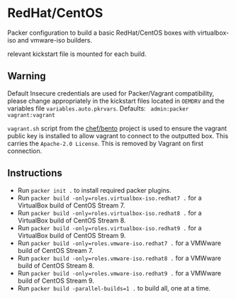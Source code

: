 # RedHat/CentOS

Packer configuration to build a basic RedHat/CentOS boxes with virtualbox-iso and vmware-iso builders.

relevant kickstart file is mounted for each build.

## Warning
Default Insecure credentials are used for Packer/Vagrant compatibility, please change appropriately in the kickstart files located in `OEMDRV` and the variables file `variables.auto.pkrvars`.
Defaults:
<code>
admin:packer
vagrant:vagrant
</code>

`vagrant.sh` script from the [chef/bento](https://github.com/chef/bento) project is used to ensure the vagrant public key is installed to allow vagrant to connect to the outputted box. This carries the `Apache-2.0 License`. This is removed by Vagrant on first connection.

## Instructions
-   Run `packer init .` to install required packer plugins.
-   Run `packer build -only=roles.virtualbox-iso.redhat7 .` for a VirtualBox build of CentOS Stream 7.
-   Run `packer build -only=roles.virtualbox-iso.redhat8 .` for a VirtualBox build of CentOS Stream 8.
-   Run `packer build -only=roles.virtualbox-iso.redhat9 .` for a VirtualBox build of CentOS Stream 9.
-   Run `packer build -only=roles.vmware-iso.redhat7 .` for a VMWware build of CentOS Stream 7.
-   Run `packer build -only=roles.vmware-iso.redhat8 .` for a VMWware build of CentOS Stream 8.
-   Run `packer build -only=roles.vmware-iso.redhat9 .` for a VMWware build of CentOS Stream 9.
-   Run `packer build -parallel-builds=1 .` to build all, one at a time.
